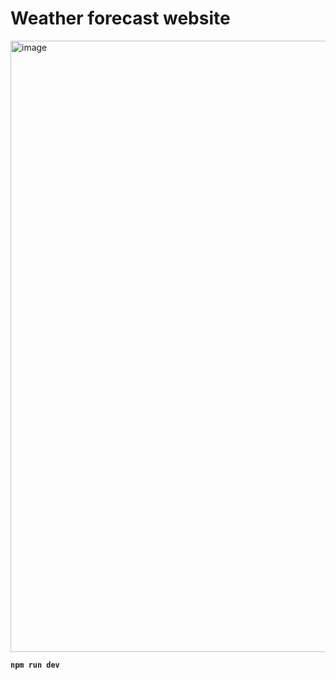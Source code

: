 # Weather forecast website
<img width="978" alt="image" src="https://github.com/vilgeforc5/next_weather_forecast/assets/57109127/d8f58e26-e584-4490-a3ee-bb420ff830dd">

<code>**npm run dev**</code>
